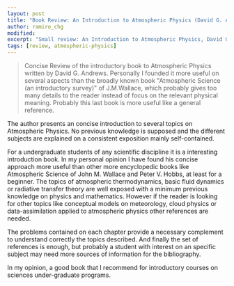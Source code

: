 ```yaml
---
layout: post
title: "Book Review: An Introduction to Atmospheric Physics (David G. Andrews)"
author: ramiro_chg
modified:
excerpt: "Small review: An Introduction to Atmospheric Physics, David G. Andrews. Cambridge University Press, 2nd Edition. 2010."
tags: [review, atmospheric-physics]
---
```


> Concise Review of the introductory book to Atmospheric Physics written by David G. Andrews. Personally I founded it more useful on several aspects than the broadly known book "Atmospheric Science (an introductory survey)" of J.M.Wallace, which probably gives too many details to the reader instead of focus on the relevant physical meaning. Probably this last book is more useful like a general reference.

The author presents an concise introduction to several topics on Atmospheric Physics. No previous knowledge is supposed and the different subjects are explained on a consistent exposition mainly self-contained.

For a undergraduate students of any scientific discipline it is a interesting introduction book. In my personal opinion I have found his concise approach more useful than other more encyclopedic books like Atmospheric Science of John M. Wallace and Peter V. Hobbs, at least for a beginner. The topics of atmospheric thermodynamics, basic fluid dynamics or radiative transfer theory are well exposed with a minimum previous knowledge on physics and mathematics. However if the reader is looking for other topics like conceptual models on meteorology, cloud physics or data-assimilation applied to atmospheric physics other references are needed.

The problems contained on each chapter provide a necessary complement to understand correctly the topics described. And finally the set of references is enough, but probably a student with interest on an specific subject may need more sources of information for the bibliography.

In my opinion, a good book that I recommend for introductory courses on sciences under-graduate programs.
